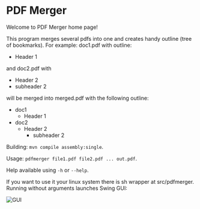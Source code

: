# PDF Merger
Welcome to PDF Merger home page!

This program merges several pdfs into one and creates handy outline (tree of bookmarks).
For example: doc1.pdf with outline:
* Header 1

and doc2.pdf with
* Header 2
 * subheader 2

will be merged into merged.pdf with the following outline:
* doc1
  * Header 1
* doc2 
  * Header 2
    * subheader 2 

Building: `mvn compile assembly:single`.

Usage: `pdfmerger file1.pdf file2.pdf ... out.pdf`.

Help available using `-h` or `--help`.

If you want to use it your linux system there is sh wrapper at src/pdfmerger.
Running without arguments launches Swing GUI:

![GUI](http://i.imgur.com/dMoCWSf.png)

